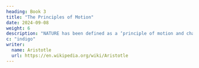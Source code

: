 ```yaml
---
heading: Book 3
title: "The Principles of Motion"
date: 2024-09-08
weight: 6
description: "NATURE has been defined as a ‘principle of motion and change’"
c: "indigo"
writer:
  name: Aristotle 
  url: https://en.wikipedia.org/wiki/Aristotle
---
```

